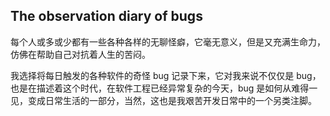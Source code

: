 ## The observation diary of bugs

每个人或多或少都有一些各种各样的无聊怪癖，它毫无意义，但是又充满生命力，仿佛在帮助自己对抗着人生的苦闷。

我选择将每日触发的各种软件的奇怪 bug 记录下来，它对我来说不仅仅是 bug，也是在描述着这个时代，在软件工程已经异常复杂的今天，bug 是如何从难得一见，变成日常生活的一部分，当然，这也是我艰苦开发日常中的一个另类注脚。
